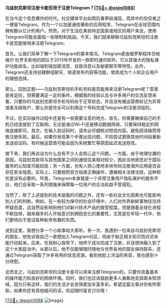 **乌兹别克斯坦注册卡能否用于注册Telegram？[[TG💪+ @esim1088](https://t.me/s/esim1088)]**

在当今这个信息爆炸的时代，社交媒体平台如雨后春笋般涌现，而其中的佼佼者之一便是Telegram。作为一个以加密通信著称的应用程序，Telegram在全球范围内拥有数以亿计的用户。然而，对于生活在某些特定国家或地区的用户来说，使用Telegram可能会面临一些限制和挑战。今天，我们就来聊聊乌兹别克斯坦的注册卡是否能够用来注册Telegram。

首先，让我们简单了解一下Telegram的基本情况。Telegram是由俄罗斯程序员帕维尔·杜罗夫和他的团队于2013年开发的一款即时通讯软件。它以其强大的隐私保护功能闻名，比如端到端加密消息、自毁消息以及秘密聊天等特性。此外，Telegram还支持创建群组聊天、频道发布内容等功能，使其成为个人和企业用户的理想选择。

那么，回到正题——乌兹别克斯坦的手机号码是否能用来注册Telegram呢？答案是肯定的，但需要满足一定的条件。根据我的经验以及与许多用户的交流反馈来看，只要你的乌兹别克斯坦手机号码处于正常状态，并且没有被运营商标记为异常或者冻结账户，那么你是完全可以利用这个号码完成Telegram的注册流程的。

不过，在实际操作过程中还是有一些需要注意的地方。首先，你需要确保自己的手机已经连接到了互联网。无论是通过Wi-Fi还是移动数据网络，只要保持稳定的网络连接即可。其次，在输入验证码时，请务必仔细核对短信内容，避免因误输而导致注册失败。最后，如果你发现某个步骤出现问题，不妨尝试更换其他时间段重新发送验证码，有时候运营商可能会因为系统繁忙等原因延迟发送短信。

接下来，我们再谈谈为什么会有不少人会担心这个问题。一方面，由于地理位置的原因，乌兹别克斯坦与其他国家之间的通信往来相对较少，因此当地居民对于国际服务的认知度可能较低；另一方面，也有人担心使用本地号码注册海外应用是否会存在安全隐患。实际上，只要按照官方指南正确操作，遵循相关法律法规，这种担忧是没有必要的。毕竟，Telegram本身就是一个非常注重用户隐私保护的服务平台，他们会采取一系列措施来保障每一位用户的合法权益不受侵犯。

当然了，除了上述提到的技术层面的问题之外，还有一些社会文化因素也可能影响到人们的判断。例如，在一些较为保守的社会环境中，人们对外界新鲜事物往往持怀疑态度，这自然会影响到他们对新兴技术产品的接受程度。但是随着全球化进程不断加快，越来越多的人开始意识到拥抱变化的重要性，尤其是在年轻一代中，他们更倾向于尝试各种新奇有趣的东西。

说到这里，我想分享一个小故事给大家听。有一次，我遇到一位来自乌兹别克斯坦的朋友，他告诉我自己一直想加入Telegram社区，但由于缺乏相关知识而迟迟未能行动起来。后来，在我耐心指导下，他终于成功完成了注册，并且很快融入到了这个大家庭当中。从那以后，他不仅能够随时随地与世界各地的朋友保持联系，还通过Telegram获取了许多有用的信息资源。看到他脸上洋溢的笑容，我也感到十分欣慰。

总而言之，乌兹别克斯坦的注册卡是可以用来注册Telegram的，只要你具备基本的操作能力和良好的网络环境。同时，我们也应该鼓励更多人勇敢地去探索未知领域，因为只有这样，我们的生活才会变得更加丰富多彩。希望这篇文章对你有所帮助，如果你还有其他疑问的话，欢迎随时留言讨论哦！

[[TG💪+ @esim1088](https://t.me/s/esim1088) ![Image](https://i.postimg.cc/4NQfJmqS/Snipaste-2025-05-13-00-14-12.png)]